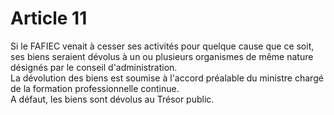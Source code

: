 # Article 11

  
Si le FAFIEC venait à cesser ses activités pour quelque cause que ce soit, ses biens seraient dévolus à un ou plusieurs organismes de même nature désignés par le conseil d'administration.  
La dévolution des biens est soumise à l'accord préalable du ministre chargé de la formation professionnelle continue.  
A défaut, les biens sont dévolus au Trésor public.

